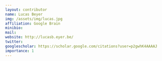 ```yaml
---
layout: contributor
name: Lucas Beyer
img: /assets/img/lucas.jpg
affiliation: Google Brain
minibio: 
mail: 
website: http://lucasb.eyer.be/
twitter: 
googlescholar: https://scholar.google.com/citations?user=p2gwhK4AAAAJ
importance: 1
---
```

